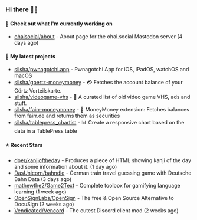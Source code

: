 ### Hi there 🦊👋

#### 👷 Check out what I'm currently working on

- [ohaisocial/about](https://github.com/ohaisocial/about) - About page for the ohai.social Mastodon server (4 days ago)

#### 🌱 My latest projects

- [silsha/pwnagotchi.app](https://github.com/silsha/pwnagotchi.app) - Pwnagotchi App for iOS, iPadOS, watchOS and macOS
- [silsha/goertz-moneymoney](https://github.com/silsha/goertz-moneymoney) - 💳 Fetches the account balance of your Görtz Vorteilskarte.
- [silsha/videogame-vhs](https://github.com/silsha/videogame-vhs) - 👾 A curated list of old video game VHS, ads and stuff.
- [silsha/fairr-moneymoney](https://github.com/silsha/fairr-moneymoney) - 💸 MoneyMoney extension: Fetches balances from fairr.de and returns them as securities
- [silsha/tablepress_chartist](https://github.com/silsha/tablepress_chartist) - 📊 Create a responsive chart based on the data in a TablePress table

#### ⭐ Recent Stars

- [dper/kanjioftheday](https://github.com/dper/kanjioftheday) - Produces a piece of HTML showing kanji of the day and some information about it. (1 day ago)
- [DasUnicorn/bahndle](https://github.com/DasUnicorn/bahndle) - German train travel guessing game with Deutsche Bahn Data (3 days ago)
- [mathewthe2/Game2Text](https://github.com/mathewthe2/Game2Text) - Complete toolbox for gamifying language learning (1 week ago)
- [OpenSignLabs/OpenSign](https://github.com/OpenSignLabs/OpenSign) - The free &amp; Open Source Alternative to DocuSign (2 weeks ago)
- [Vendicated/Vencord](https://github.com/Vendicated/Vencord) - The cutest Discord client mod (2 weeks ago)
